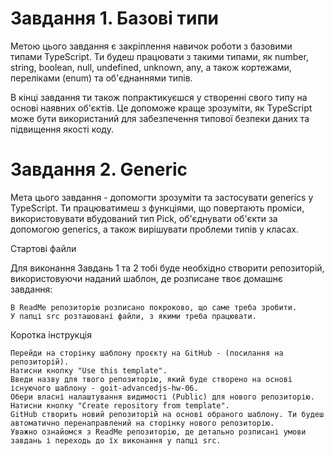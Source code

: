 # Завдання 1. Базові типи

Метою цього завдання є закріплення навичок роботи з базовими типами TypeScript. Ти будеш працювати з такими типами, як number, string, boolean, null, undefined, unknown, any, а також кортежами, переліками (enum) та об'єднаннями типів.

В кінці завдання ти також попрактикуєшся у створенні свого типу на основі наявних об'єктів. Це допоможе краще зрозуміти, як TypeScript може бути використаний для забезпечення типової безпеки даних та підвищення якості коду.

# Завдання 2. Generic

Мета цього завдання - допомогти зрозуміти та застосувати generics у TypeScript. Ти працюватимеш з функціями, що повертають проміси, використовувати вбудований тип Pick, об'єднувати об'єкти за допомогою generics, а також вирішувати проблеми типів у класах.


Стартові файли

Для виконання Завдань 1 та 2 тобі буде необхідно створити репозиторій, використовуючи наданий шаблон, де розписане твоє домашнє завдання:

    В ReadMe репозиторію розписано покроково, що саме треба зробити.
    У папці src розташовані файли, з якими треба працювати.

Коротка інструкція

    Перейди на сторінку шаблону проєкту на GitHub - (посилання на репозиторій).
    Натисни кнопку "Use this template".
    Введи назву для твого репозиторію, який буде створено на основі існуючого шаблону - goit-advancedjs-hw-06.
    Обери власні налаштування видимості (Public) для нового репозиторію.
    Натисни кнопку "Create repository from template".
    GitHub створить новий репозиторій на основі обраного шаблону. Ти будеш автоматично перенаправлений на сторінку нового репозиторію.
    Уважно ознайомся з ReadMe репозиторію, де детально розписані умови завдань і переходь до їх виконання у папці src.
